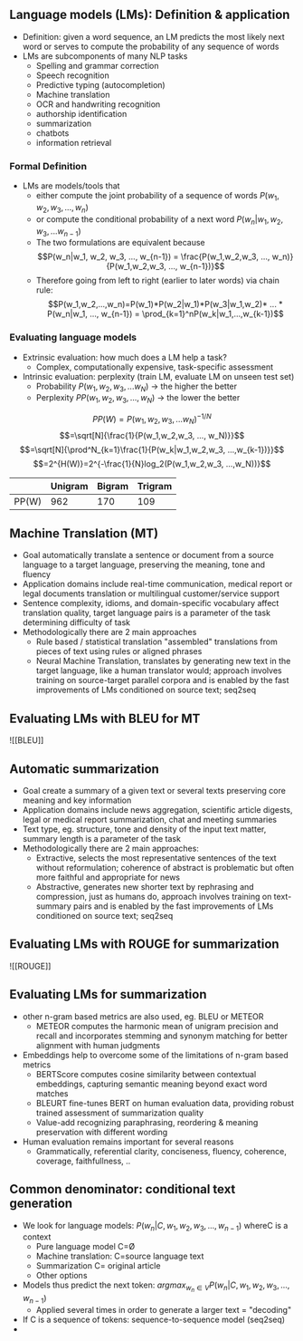 ## Language models (LMs): Definition & application
- Definition: given a word sequence, an LM predicts the most likely next word or serves to compute the probability of any sequence of words
- LMs are subcomponents of many NLP tasks
	- Spelling and grammar correction 
	- Speech recognition
	- Predictive typing (autocompletion)
	- Machine translation
	- OCR and handwriting recognition
	- authorship identification
	- summarization
	- chatbots
	- information retrieval

### Formal Definition
- LMs are models/tools that
	- either compute the joint probability of a sequence of words $P(w_1, w_2, w_3,..., w_n)$
	- or compute the conditional probability of a next word $P(w_n|w_1, w_2, w_3, ... w_{n-1})$
	- The two formulations are equivalent because $$P(w_n|w_1, w_2, w_3, ..., w_{n-1}) = \frac{P(w_1,w_2,w_3, ..., w_n)}{P(w_1,w_2,w_3, ..., w_{n-1})}$$
	- Therefore going from left to right (earlier to later words) via chain rule: $$P(w_1,w_2,...,w_n)=P(w_1)*P(w_2|w_1)*P(w_3|w_1,w_2)* ... * P(w_n|w_1, ..., w_{n-1}) = \prod_{k=1}^nP(w_k|w_1,...,w_{k-1})$$

### Evaluating language models
- Extrinsic evaluation: how much does a LM help a task?
	- Complex, computationally expensive, task-specific assessment
- Intrinsic evaluation: perplexity (train LM, evaluate LM on unseen test set)
	- Probability $P(w_1,w_2,w_3, ... w_N)$ -> the higher the better
	- Perplexity $PP(w_1, w_2, w_3, ..., w_N)$ -> the lower the better

$$PP(W)=P(w_1, w_2, w_3, ... w_N)^{-1/N}$$
$$=\sqrt[N]{\frac{1}{P(w_1,w_2,w_3, ..., w_N)}}$$
$$=\sqrt[N]{\prod^N_{k=1}\frac{1}{P(w_k|w_1,w_2,w_3, ...,w_{k-1})}}$$
$$=2^{H(W)}=2^{-\frac{1}{N}log_2(P(w_1,w_2,w_3, ...,w_N))}$$

|       | Unigram | Bigram | Trigram |
| ----- | ------- | ------ | ------- |
| PP(W) | 962     | 170    | 109     |

## Machine Translation (MT)
- Goal automatically translate a sentence or document from a source language to a target language, preserving the meaning, tone and fluency
- Application domains include real-time communication, medical report or legal documents translation or multilingual customer/service support
- Sentence complexity, idioms, and domain-specific vocabulary affect translation quality, target language pairs is a parameter of the task determining difficulty of task
- Methodologically there are 2 main approaches
	- Rule based / statistical translation "assembled" translations from pieces of text using rules or aligned phrases
	- Neural Machine Translation, translates by generating new text in the target language, like a human translator would; approach involves training on source-target parallel corpora and is enabled by the fast improvements of LMs conditioned on source text; seq2seq


## Evaluating LMs with BLEU for MT
![[BLEU]]
## Automatic summarization
- Goal create a summary of a given text or several texts preserving core meaning and key information
- Application domains include news aggregation, scientific article digests, legal or medical report summarization, chat and meeting summaries
- Text type, eg. structure, tone and density of the input text matter, summary length is a parameter of the task
- Methodologically there are 2 main approaches:
	- Extractive, selects the most representative sentences of the text without reformulation; coherence of abstract is problematic but often more faithful and appropriate for news
	- Abstractive, generates new shorter text by rephrasing and compression, just as humans do, approach involves training on text-summary pairs and is enabled by the fast improvements of LMs conditioned on source text; seq2seq

## Evaluating LMs with ROUGE for summarization
![[ROUGE]]


## Evaluating LMs for summarization
- other n-gram based metrics are also used, eg. BLEU or METEOR
	- METEOR computes the harmonic mean of unigram precision and recall and incorporates stemming and synonym matching for better alignment with human judgments 
- Embeddings help to overcome some of the limitations of n-gram based metrics
	- BERTScore computes cosine similarity between contextual embeddings, capturing semantic meaning beyond exact word matches
	- BLEURT fine-tunes BERT on human evaluation data, providing robust trained assessment of summarization quality
	- Value-add recognizing paraphrasing, reordering & meaning preservation with different wording
- Human evaluation remains important for several reasons
	- Grammatically, referential clarity, conciseness, fluency, coherence, coverage, faithfullness, ..

## Common denominator: conditional text generation

- We look for language models: $P(w_n|C, w_1, w_2, w_3, ..., w_{n-1})$ whereC is a context
	- Pure language model C=Ø
	- Machine translation: C=source language text
	- Summarization C= original article
	- Other options 
- Models thus predict the next token: $argmax_{w_n\in V}P(w_n|C, w_1, w_2, w_3, ..., w_{n-1})$
	- Applied several times in order to generate a larger text = "decoding"
- If C is a sequence of tokens: sequence-to-sequence model (seq2seq)
- 